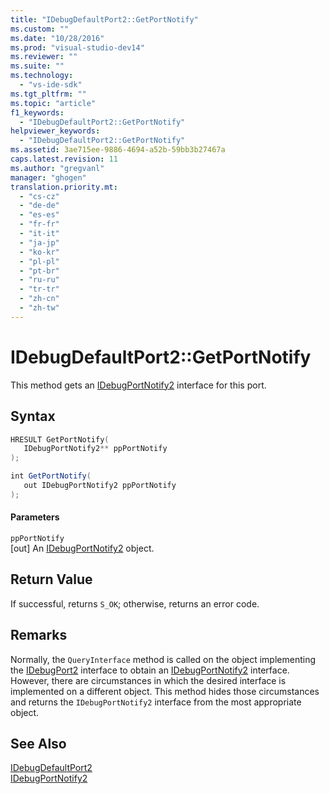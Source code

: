 ```yaml
---
title: "IDebugDefaultPort2::GetPortNotify"
ms.custom: ""
ms.date: "10/28/2016"
ms.prod: "visual-studio-dev14"
ms.reviewer: ""
ms.suite: ""
ms.technology: 
  - "vs-ide-sdk"
ms.tgt_pltfrm: ""
ms.topic: "article"
f1_keywords: 
  - "IDebugDefaultPort2::GetPortNotify"
helpviewer_keywords: 
  - "IDebugDefaultPort2::GetPortNotify"
ms.assetid: 3ae715ee-9886-4694-a52b-59bb3b27467a
caps.latest.revision: 11
ms.author: "gregvanl"
manager: "ghogen"
translation.priority.mt: 
  - "cs-cz"
  - "de-de"
  - "es-es"
  - "fr-fr"
  - "it-it"
  - "ja-jp"
  - "ko-kr"
  - "pl-pl"
  - "pt-br"
  - "ru-ru"
  - "tr-tr"
  - "zh-cn"
  - "zh-tw"
---
```

# IDebugDefaultPort2::GetPortNotify
This method gets an [IDebugPortNotify2](../../../extensibility/debugger/reference/idebugportnotify2.md) interface for this port.  
  
## Syntax  
  
```cpp  
HRESULT GetPortNotify(  
   IDebugPortNotify2** ppPortNotify  
);  
```  
  
```c#  
int GetPortNotify(  
   out IDebugPortNotify2 ppPortNotify  
);  
```  
  
#### Parameters  
 `ppPortNotify`  
 [out] An [IDebugPortNotify2](../../../extensibility/debugger/reference/idebugportnotify2.md) object.  
  
## Return Value  
 If successful, returns `S_OK`; otherwise, returns an error code.  
  
## Remarks  
 Normally, the `QueryInterface` method is called on the object implementing the [IDebugPort2](../../../extensibility/debugger/reference/idebugport2.md) interface to obtain an [IDebugPortNotify2](../../../extensibility/debugger/reference/idebugportnotify2.md) interface. However, there are circumstances in which the desired interface is implemented on a different object. This method hides those circumstances and returns the `IDebugPortNotify2` interface from the most appropriate object.  
  
## See Also  
 [IDebugDefaultPort2](../../../extensibility/debugger/reference/idebugdefaultport2.md)   
 [IDebugPortNotify2](../../../extensibility/debugger/reference/idebugportnotify2.md)